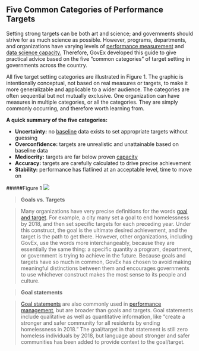 ## Five Common Categories of Performance Targets

Setting strong targets can be both art and science; and governments should strive for as much science as possible. However, programs, departments, and organizations have varying levels of [performance measurement](Glossary.md) and [data science capacity.](Glossary.md) Therefore, GovEx developed this guide to give practical advice based on the five “common categories” of target setting in governments across the country. 

All five target setting categories are illustrated in Figure 1. The graphic is intentionally conceptual, not based on real measures or targets, to make it more generalizable and applicable to a wider audience. The categories are often sequential but not mutually exclusive. One organization can have measures in multiple categories, or all the categories. They are simply commonly occurring, and therefore worth learning from. 

**A quick summary of the five categories:**
* **Uncertainty:** no [baseline](Glossary.md) data exists to set appropriate targets without guessing
* **Overconfidence:** targets are unrealistic and unattainable based on baseline data
* **Mediocrity:** targets are far below proven [capacity](Glossary.md)
* **Accuracy:** targets are carefully calculated to drive precise achievement
* **Stability:** performance has flatlined at an acceptable level, time to move on 

#####Figure 1
<img src="https://raw.githubusercontent.com/centerforgov/setting-performance-targets-getting-started-guide/master/Figures/Target%20Setting%20-%20Figure%201.png">


>**Goals vs. Targets**

>Many organizations have very precise definitions for the words [goal and target](Glossary.md). For example, a city many set a goal to end homelessness by 2018, and then set specific targets for each preceding year. Under this construct, the goal is the ultimate desired achievement, and the target is the path to get there. However, other organizations, including GovEx, use the words more interchangeably, because they are essentially the same thing: a specific quantity a program, department, or government is trying to achieve in the future. Because goals and targets have so much in common, GovEx has chosen to avoid making meaningful distinctions between them and encourages governments to use whichever construct makes the most sense to its people and culture.

>**Goal statements**

>[Goal statements](Glossary.md) are also commonly used in [performance management](Glossary.md), but are broader than goals and targets. Goal statements include qualitative as well as quantitative information, like “create a stronger and safer community for all residents by ending homelessness in 2018.” The goal/target in that statement is still zero homeless individuals by 2018, but language about stronger and safer communities has been added to provide context to the goal/target.

